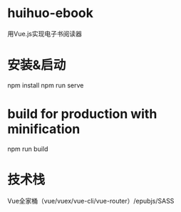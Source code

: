 # huihuo-ebook
用Vue.js实现电子书阅读器

# 安装&启动
npm install
npm run serve

# build for production with minification
npm run build

# 技术栈
Vue全家桶（vue/vuex/vue-cli/vue-router）/epubjs/SASS
